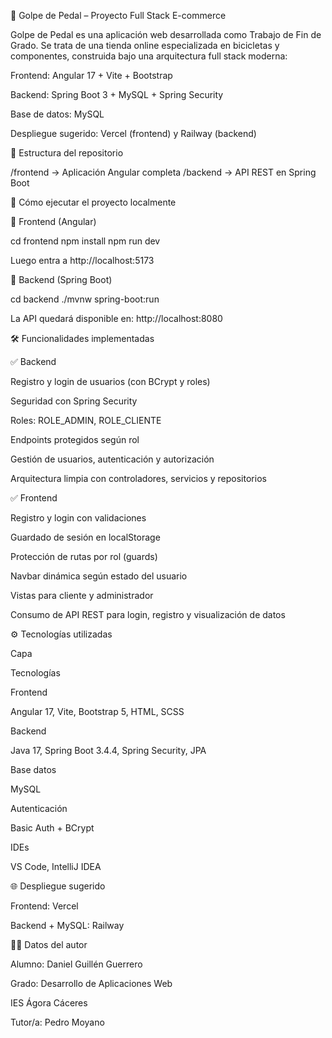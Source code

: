 🚴 Golpe de Pedal – Proyecto Full Stack E-commerce

Golpe de Pedal es una aplicación web desarrollada como Trabajo de Fin de Grado. Se trata de una tienda online especializada en bicicletas y componentes, construida bajo una arquitectura full stack moderna:

Frontend: Angular 17 + Vite + Bootstrap

Backend: Spring Boot 3 + MySQL + Spring Security

Base de datos: MySQL

Despliegue sugerido: Vercel (frontend) y Railway (backend)

📁 Estructura del repositorio

/frontend     → Aplicación Angular completa
/backend      → API REST en Spring Boot

🚀 Cómo ejecutar el proyecto localmente

🔹 Frontend (Angular)

cd frontend
npm install
npm run dev

Luego entra a http://localhost:5173

🔹 Backend (Spring Boot)

cd backend
./mvnw spring-boot:run

La API quedará disponible en: http://localhost:8080

🛠️ Funcionalidades implementadas

✅ Backend

Registro y login de usuarios (con BCrypt y roles)

Seguridad con Spring Security

Roles: ROLE_ADMIN, ROLE_CLIENTE

Endpoints protegidos según rol

Gestión de usuarios, autenticación y autorización

Arquitectura limpia con controladores, servicios y repositorios

✅ Frontend

Registro y login con validaciones

Guardado de sesión en localStorage

Protección de rutas por rol (guards)

Navbar dinámica según estado del usuario

Vistas para cliente y administrador

Consumo de API REST para login, registro y visualización de datos

⚙️ Tecnologías utilizadas

Capa

Tecnologías

Frontend

Angular 17, Vite, Bootstrap 5, HTML, SCSS

Backend

Java 17, Spring Boot 3.4.4, Spring Security, JPA

Base datos

MySQL

Autenticación

Basic Auth + BCrypt

IDEs

VS Code, IntelliJ IDEA

🌐 Despliegue sugerido

Frontend: Vercel

Backend + MySQL: Railway

👨‍🎓 Datos del autor

Alumno: Daniel Guillén Guerrero

Grado: Desarrollo de Aplicaciones Web

IES Ágora Cáceres

Tutor/a: Pedro Moyano





